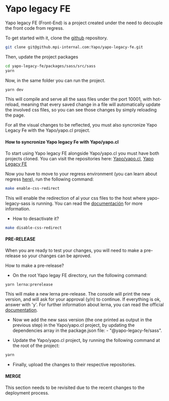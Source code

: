 # Yapo legacy FE

Yapo legacy FE (Front-End) is a project created under the need to decouple the front code from regress.

To get started with it, clone the [github](https://github.mpi-internal.com/Yapo/yapo-legacy-fe) repository.

``` bash
git clone git@github.mpi-internal.com:Yapo/yapo-legacy-fe.git
```

Then, update the project packages
``` bash
cd yapo-legacy-fe/packages/sass/src/sass
yarn
```

Now, in the same folder you can run the project.
``` bash
yarn dev
```

This will compile and serve all the sass files under the port 10001, with hot-reload, meaning that every saved change in a file will automatically update the involved css files, so you can see those changes by simply reloading the page.

For all the visual changes to be reflected, you must also syncronize Yapo Legacy Fe with the Yapo/yapo.cl project.

#### How to syncronize Yapo legacy Fe with Yapo/yapo.cl

To start using Yapo legacy FE alongside Yapo/yapo.cl you must have both projects cloned. You can visit the repositories here: [Yapo/yapo.cl](git@github.mpi-internal.com:Yapo/Yapo.cl.git), [Yapo Legacy FE](https://github.mpi-internal.com/Yapo/yapo-legacy-fe)

Now you have to move to your regress environment (you can learn about regress [here](https://confluence.mpi-internal.com/pages/viewpage.action?spaceKey=YAPO&title=Yapo+Regress)), run the following command:

``` bash
make enable-css-redirect
```

This will enable the redirection of al your css files to the host where yapo-legacy-sass is running. You can read the [documentación](https://confluence.mpi-internal.com/pages/viewpage.action?spaceKey=YAPO&title=Development+with+yapo-legacy-fe) for more information. 

- How to desactivate it?
``` bash
make disable-css-redirect
```

#### PRE-RELEASE

When you are ready to test your changes, you will need to make a pre-release so your changes can be aproved.

How to make a pre-release?
- On the root Yapo legay FE directory, run the following command:
``` bash
yarn lerna:prerelease
```
This will make a new lerna pre-release. The console will print the new version, and will ask for your approval (y/n) to continue. If everything is ok, answer with 'y'. For further information about lerna, you can read the official [documentation](https://github.com/lerna/lerna).

- Now we add the new sass version (the one printed as output in the previous step) in the Yapo/yapo.cl project, by updating the dependencies array in the package.json file: - "@yapo-legacy-fe/sass".

- Update the Yapo/yapo.cl project, by running the following command at the root of the project:
``` bash 
yarn
```

- Finally, upload the changes to their respective repositories.


#### MERGE

This section needs to be revisited due to the recent changes to the deployment process.